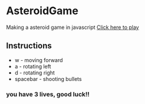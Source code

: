 # AsteroidGame
Making a asteroid game in javascript
[Click here to play](https://engichang1467.github.io/AsteroidGame/asteroids.html)

## Instructions
- w - moving forward
- a - rotating left
- d - rotating right
- spacebar - shooting bullets

### you have 3 lives, good luck!!
